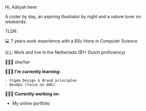 Hi, Aaliyah here 

A coder by day, an aspiring illustrator by night and a nature lover on weekends. 

TLDR:

💻 7 years work experience with a BSc Hons in Computer Science 

🇳🇱 Work and live in the Netherlads (B1+ Dutch proficiency) 

💁🏻‍♀️ she/her

**👩🏻‍💻 I'm currently learning:**

    - Figma Design & Brand principles
    - DevOps (focus on AWS) 

**👷🏻‍♀️ Currently working on:**

  - My online portfolio
